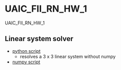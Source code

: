 # UAIC_FII_RN_HW_1
UAIC_FII_RN_HW_1

## Linear system solver

  * [python script](https://github.com/ancestor-mithril/UAIC_FII_RN_HW_1/blob/master/python_script.py)
    - resolves a 3 x 3 linear system without numpy
  * [numpy script](https://github.com/ancestor-mithril/UAIC_FII_RN_HW_1/blob/master/numpy_script.py)
  
